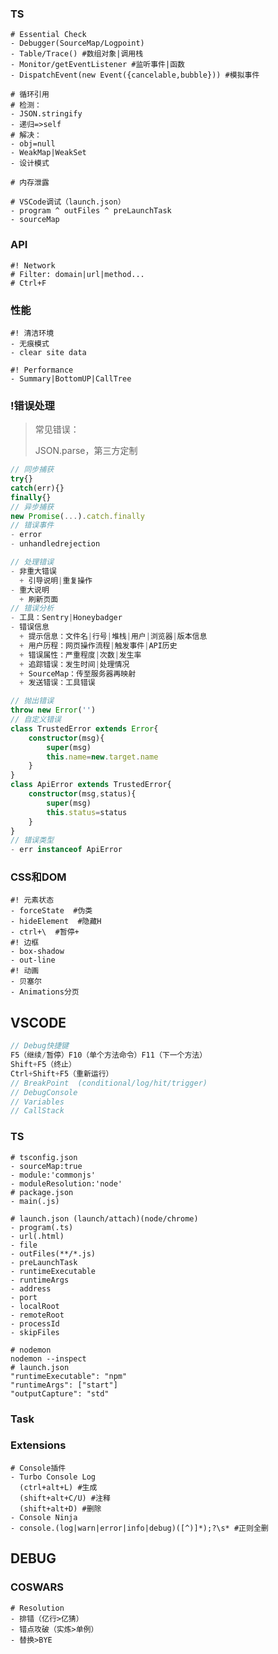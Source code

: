 ### TS

```shell
# Essential Check
- Debugger(SourceMap/Logpoint)
- Table/Trace() #数组对象|调用栈
- Monitor/getEventListener #监听事件|函数
- DispatchEvent(new Event({cancelable,bubble})) #模拟事件
```

```shell
# 循环引用
# 检测：
- JSON.stringify
- 递归=>self
# 解决：
- obj=null
- WeakMap|WeakSet
- 设计模式
```

```shell
# 内存泄露
```

```shell
# VSCode调试（launch.json）
- program ^ outFiles ^ preLaunchTask
- sourceMap
```

### API

```shell
#! Network
# Filter: domain|url|method...
# Ctrl+F
```

### 性能

```shell
#! 清洁环境
- 无痕模式
- clear site data
```

```shell
#! Performance
- Summary|BottomUP|CallTree
```

### !错误处理

>常见错误：
>
>JSON.parse，第三方定制
```ts
// 同步捕获
try{}
catch(err){}
finally{}
// 异步捕获
new Promise(...).catch.finally
// 错误事件
- error
- unhandledrejection
```

```ts
// 处理错误
- 非重大错误
  + 引导说明|重复操作
- 重大说明
  + 刷新页面
// 错误分析
- 工具：Sentry|Honeybadger
- 错误信息
  + 提示信息：文件名|行号|堆栈|用户|浏览器|版本信息
  + 用户历程：网页操作流程|触发事件|API历史
  + 错误属性：严重程度|次数|发生率
  + 追踪错误：发生时间|处理情况
  + SourceMap：传至服务器再映射
  + 发送错误：工具错误
```

```ts
// 抛出错误
throw new Error('')
// 自定义错误
class TrustedError extends Error{
    constructor(msg){
        super(msg)
        this.name=new.target.name
    }
}
class ApiError extends TrustedError{
    constructor(msg,status){
        super(msg)
        this.status=status
    }
}
// 错误类型
- err instanceof ApiError
```

### CSS和DOM

```shell
#! 元素状态
- forceState  #伪类
- hideElement  #隐藏H
- ctrl+\  #暂停+
#! 边框
- box-shadow
- out-line
#! 动画
- 贝塞尔
- Animations分页
```
## VSCODE

```ts
// Debug快捷键
F5（继续/暂停）F10（单个方法命令）F11（下一个方法）
Shift+F5（终止）
Ctrl+Shift+F5（重新运行）
// BreakPoint  (conditional/log/hit/trigger)
// DebugConsole
// Variables
// CallStack
```

### TS

```shell
# tsconfig.json
- sourceMap:true
- module:'commonjs'
- moduleResolution:'node'
# package.json
- main(.js)
```

```shell
# launch.json (launch/attach)(node/chrome)
- program(.ts)
- url(.html)
- file
- outFiles(**/*.js)
- preLaunchTask
- runtimeExecutable
- runtimeArgs
- address
- port
- localRoot
- remoteRoot
- processId
- skipFiles
```

```shell
# nodemon
nodemon --inspect
# launch.json
"runtimeExecutable": "npm"
"runtimeArgs": ["start"]
"outputCapture": "std"
```

### Task

### Extensions

```shell
# Console插件
- Turbo Console Log
  (ctrl+alt+L) #生成
  (shift+alt+C/U) #注释 
  (shift+alt+D) #删除
- Console Ninja
- console.(log|warn|error|info|debug)([^)]*);?\s* #正则全删
```

## DEBUG

### COSWARS

```shell
# Resolution
- 排错（亿行>亿猜）
- 错点攻破（实炼>单例）
- 替换>BYE
```